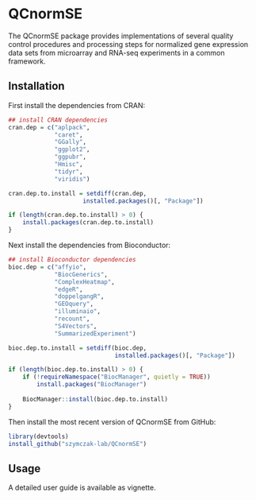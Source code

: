 
<!-- README.md is generated from README.Rmd. Please edit that file -->

# QCnormSE

<!-- badges: start -->

<!-- badges: end -->

The QCnormSE package provides implementations of several quality control
procedures and processing steps for normalized gene expression data sets
from microarray and RNA-seq experiments in a common framework.

## Installation

First install the dependencies from CRAN:

``` r
## install CRAN dependencies
cran.dep = c("aplpack",
             "caret",
             "GGally",
             "ggplot2",
             "ggpubr",
             "Hmisc",
             "tidyr",
             "viridis")

cran.dep.to.install = setdiff(cran.dep,
                     installed.packages()[, "Package"])

if (length(cran.dep.to.install) > 0) {
    install.packages(cran.dep.to.install)
}
```

Next install the dependencies from Bioconductor:

``` r
## install Bioconductor dependencies
bioc.dep = c("affyio",
             "BiocGenerics",
             "ComplexHeatmap",
             "edgeR",
             "doppelgangR",
             "GEOquery",
             "illuminaio",
             "recount",
             "S4Vectors",
             "SummarizedExperiment")

bioc.dep.to.install = setdiff(bioc.dep,
                              installed.packages()[, "Package"])

if (length(bioc.dep.to.install) > 0) {
    if (!requireNamespace("BiocManager", quietly = TRUE))
        install.packages("BiocManager")
    
    BiocManager::install(bioc.dep.to.install)
}
```

Then install the most recent version of QCnormSE from GitHub:

``` r
library(devtools)
install_github("szymczak-lab/QCnormSE")
```

## Usage

A detailed user guide is available as vignette.
